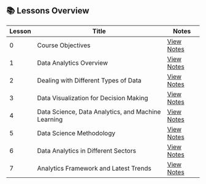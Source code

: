 ## 📚 Lessons Overview

| Lesson | Title | Notes |
|--------|-------|-------|
| 0 | Course Objectives | [View Notes](Lesson_0_Course_Objectives/notes.md) |
| 1 | Data Analytics Overview | [View Notes](Lesson_1_Data_Analytics_Overview/notes.md) |
| 2 | Dealing with Different Types of Data | [View Notes](Lesson_2_Dealing_with_Different_Types_of_Data/notes.md) |
| 3 | Data Visualization for Decision Making | [View Notes](Lesson_3_Data_Visualization_for_Decision_Making/notes.md) |
| 4 | Data Science, Data Analytics, and Machine Learning | [View Notes](Lesson_4_DS_DA_and_ML/notes.md) |
| 5 | Data Science Methodology | [View Notes](Lesson_5_Data_Science_Methodology/notes.md) |
| 6 | Data Analytics in Different Sectors | [View Notes](Lesson_6_Data_Analytics_in_Different_Sectors/notes.md) |
| 7 | Analytics Framework and Latest Trends | [View Notes](Lesson_7_Analytics_Framework_and_Latest_Trends/notes.md) |
